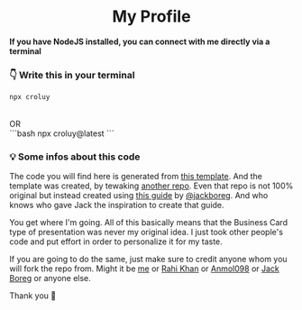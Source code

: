<h1 align="center">  <strong>My Profile</strong> </h1>
<strong>If you have NodeJS installed, you can connect with me directly via a terminal</strong>

### <strong>👇 Write this in your terminal</strong>

```bash
npx croluy
```
<br/>
OR
<br/>
```bash
npx croluy@latest
```

<br/>

### <strong>💡 Some infos about this code</strong>

The code you will find here is generated from [this template](https://github.com/rahi-khan/npx_card).
And the template was created, by tewaking [another repo](https://github.com/anmol098/npx_card).
Even that repo is not 100% original but instead created using [this guide](https://studioelsa.se/blog/open-source-oss-npx-business-card/) by [@jackboreg](https://github.com/jackboberg/).
And who knows who gave Jack the inspiration to create that guide.

You get where I'm going.
All of this basically means that the Business Card type of presentation was never my original idea.
I just took other people's code and put effort in order to personalize it for my taste.

If you are going to do the same, just make sure to credit anyone whom you will fork the repo from. Might it be [me](https://github.com/Croluy) or [Rahi Khan](https://github.com/rahi-khan/) or [Anmol098](https://github.com/anmol098/) or [Jack Boreg](https://github.com/jackboberg) or anyone else.

Thank you 🌟
